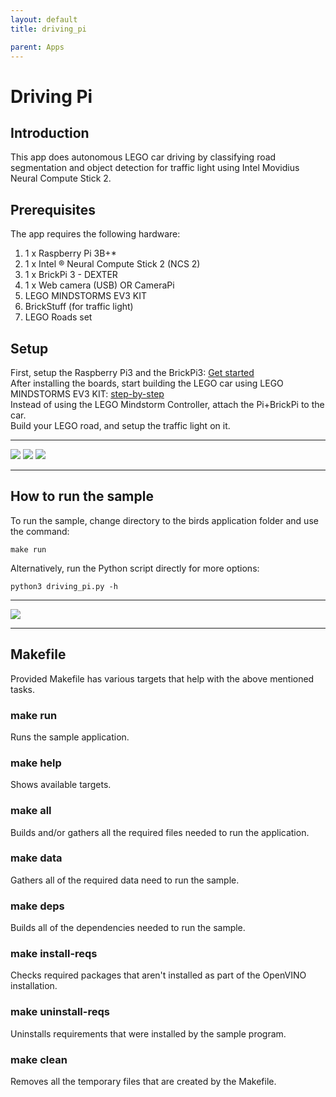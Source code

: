 ```yaml
---
layout: default
title: driving_pi

parent: Apps
---
```

# Driving Pi
## Introduction
This app does autonomous LEGO car driving by classifying road segmentation and object detection for traffic light using Intel Movidius Neural Compute Stick 2.


## Prerequisites
The app requires the following hardware: 
1. 1 x Raspberry Pi 3B+*
2. 1 x Intel &reg; Neural Compute Stick 2 (NCS 2)
3. 1 x BrickPi 3 - DEXTER
4. 1 x Web camera (USB) OR CameraPi
5. LEGO MINDSTORMS EV3 KIT
6. BrickStuff (for traffic light)
7. LEGO Roads set

 ## Setup
 First, setup the Raspberry Pi3 and the BrickPi3: [Get started](https://www.dexterindustries.com/BrickPi/brickpi-tutorials-documentation/getting-started/)<br> After installing the boards, start building the LEGO car using LEGO MINDSTORMS EV3 KIT: [step-by-step](https://le-www-live-s.legocdn.com/sc/media/lessons/mindstorms-ev3/building-instructions/ev3-rem-driving-base-79bebfc16bd491186ea9c9069842155e.pdf) <br>
 Instead of using the LEGO Mindstorm Controller, attach the Pi+BrickPi to the car. <br>
 Build your LEGO road, and setup the traffic light on it.
 ___
 ![](src/docs/pic1.jpg)
 ![](src/docs/pic2.jpg)
 ![](src/docs/pic3.jpg)
 ___

## How to run the sample
To run the sample, change directory to the birds application folder and use the command: 
```
make run
```

Alternatively, run the Python script directly for more options:
```
python3 driving_pi.py -h
```
___
![](src/docs/pic4.gif)
___
## Makefile
Provided Makefile has various targets that help with the above mentioned tasks.

### make run
Runs the sample application.

### make help
Shows available targets.

### make all
Builds and/or gathers all the required files needed to run the application.

### make data
Gathers all of the required data need to run the sample.

### make deps
Builds all of the dependencies needed to run the sample.

### make install-reqs
Checks required packages that aren't installed as part of the OpenVINO installation. 

### make uninstall-reqs
Uninstalls requirements that were installed by the sample program.
 
### make clean
Removes all the temporary files that are created by the Makefile.
